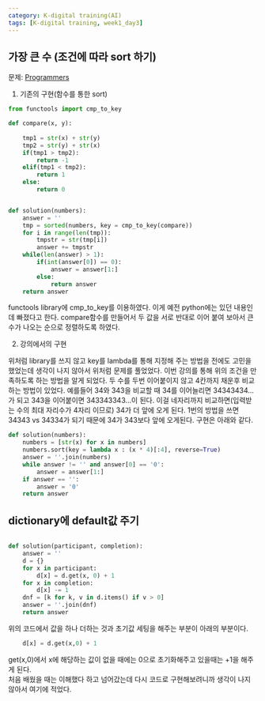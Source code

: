 ```yaml
---
category: K-digital training(AI)
tags: [K-digital training, week1_day3]
---
```


## 가장 큰 수 (조건에 따라 sort 하기)

문제: [Programmers](https://programmers.co.kr/learn/courses/30/lessons/42746)


1. 기존의 구현(함수를 통한 sort)
```python
from functools import cmp_to_key

def compare(x, y):
    
    tmp1 = str(x) + str(y)
    tmp2 = str(y) + str(x)
    if(tmp1 > tmp2):
        return -1
    elif(tmp1 < tmp2):
        return 1
    else:
        return 0


def solution(numbers):
    answer = ''
    tmp = sorted(numbers, key = cmp_to_key(compare))
    for i in range(len(tmp)):
        tmpstr = str(tmp[i])
        answer += tmpstr
    while(len(answer) > 1):
        if(int(answer[0]) == 0):
            answer = answer[1:]
        else:
            return answer
    return answer
```

functools library에 cmp_to_key를 이용하였다. 이게 예전 python에는 있던 내용인데 빠졌다고 한다. compare함수를 만들어서 두 값을 서로 반대로 이어 붙여 보아서 큰 수가 나오는 순으로 정렬하도록 하였다.

2. 강의에서의 구현

위처럼 library를 쓰지 않고 key를 lambda를 통해 지정해 주는 방법을 전에도 고민을 했었는데 생각이 나지 않아서 위처럼 문제를 풀었었다. 이번 강의를 통해 위의 조건을 만족하도록 하는 방법을 알게 되었다. 두 수를 두번 이어붙이지 않고 4칸까지 채운후 비교하는 방법이 있었다. 예를들어 34와 343을 비교할 때 34를 이어늘리면 34343434...가 되고 343을 이어붙이면 343343343...이 된다. 이걸 네자리까지 비교하면(입력받는 수의 최대 자리수가 4자리 이므로) 34가 더 앞에 오게 된다. 1번의 방법을 쓰면 34343 vs 34334가 되기 때문에 34가 343보다 앞에 오게된다. 구현은 아래와 같다.
```python
def solution(numbers):
    numbers = [str(x) for x in numbers]
    numbers.sort(key = lambda x : (x * 4)[:4], reverse=True)
    answer = ''.join(numbers)
    while answer != '' and answer[0] == '0':
        answer = answer[1:]
    if answer == '':
        answer = '0'
    return answer
```

## dictionary에 default값 주기
```python

def solution(participant, completion):
    answer = ''
    d = {}
    for x in participant:
        d[x] = d.get(x, 0) + 1
    for x in completion:
        d[x] -= 1
    dnf = [k for k, v in d.items() if v > 0]
    answer = ''.join(dnf)
    return answer

```
위의 코드에서 값을 하나 더하는 것과 초기값 세팅을 해주는 부분이 아래의 부분이다.
```python
    d[x] = d.get(x,0) + 1
```
get(x,0)에서 x에 해당하는 값이 없을 때에는 0으로 초기화해주고 있을때는 +1을 해주게 된다.   
처음 배웠을 때는 이해했다 하고 넘어갔는데 다시 코드로 구현해보려니까 생각이 나지 않아서 여기에 적었다.

